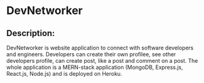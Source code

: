 # DevNetworker

## Description:
DevNetworker is website application to connect with software developers and engineers. Developers can create their own profilee, see other developers profile, can create post, like a post and comment on a post.
The whole application is a MERN-stack application (MongoDB, Express.js, React.js, Node.js) and is deployed on Heroku.

